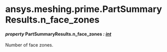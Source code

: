 # ansys.meshing.prime.PartSummaryResults.n_face_zones



#### *property* PartSummaryResults.n_face_zones *: [int](https://docs.python.org/3.11/library/functions.html#int)*

Number of face zones.

<!-- !! processed by numpydoc !! -->
